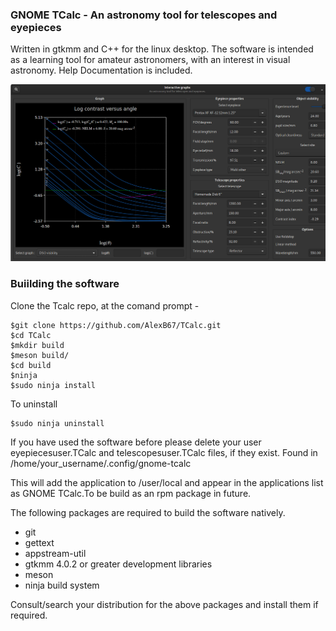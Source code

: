 
### GNOME TCalc - An astronomy tool for telescopes and eyepieces 

Written in gtkmm and C++ for the linux desktop. The software is intended as a learning tool for amateur astronomers, with an interest in visual astronomy.
Help Documentation is included.

<img src="data/screenshots/graphs-window.png">

### Buiilding the software
Clone the Tcalc repo, at the comand prompt - 

```
$git clone https://github.com/AlexB67/TCalc.git
$cd TCalc
$mkdir build
$meson build/
$cd build
$ninja
$sudo ninja install
```

To uninstall

```
$sudo ninja uninstall
```

If you have used the software before please delete your user eyepiecesuser.TCalc and telescopesuser.TCalc files, if they exist. Found in /home/your_username/.config/gnome-tcalc

This will add the application to /user/local and appear in the applications list as GNOME TCalc.To be build as an rpm package in future. 

The following packages are required to build the software natively.
* git
* gettext
* appstream-util
* gtkmm 4.0.2 or greater development libraries
* meson
* ninja build system

Consult/search your distribution for the above packages and install them if required. 